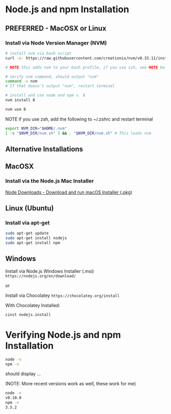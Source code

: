 # Node.js and npm Installation

## PREFERRED - MacOSX or Linux

### Install via Node Version Manager (NVM)

```bash
# install nvm via bash script
curl -o- https://raw.githubusercontent.com/creationix/nvm/v0.33.11/install.sh | bash

# NOTE this adds nvm to your bash profile, if you use zsh, see NOTE below

# verify nvm command, should output "nvm"
command -v nvm
# If that doesn't output "nvm", restart terminal

# install and use node and npm v. 8
nvm install 8

nvm use 8
```

NOTE if you use zsh, add the following to ~/.zshrc and restart terminal

```bash
export NVM_DIR="$HOME/.nvm"
[ -s "$NVM_DIR/nvm.sh" ] && . "$NVM_DIR/nvm.sh" # This loads nvm
```

## Alternative Installations

## MacOSX

### Install via the Node.js Mac Installer

[Node Downloads - Download and run macOS Installer (.pkg)](https://nodejs.org/en/download/)

## Linux (Ubuntu)

### Install via apt-get

```bash
sudo apt-get update
sudo apt-get install nodejs
sudo apt-get install npm
```

## Windows

Install via Node.js Windows Installer (.msi)
`https://nodejs.org/en/download/`

or

Install via Chocolatey
`https://chocolatey.org/install`

With Chocolatey Installed:

```
cinst nodejs.install
```

# Verifying Node.js and npm Installation

```bash
node -v
npm -v
```

should display ...

(NOTE: More recent versions work as well, these work for me)

```bash
node -v
v8.10.0
npm -v
3.5.2
```
